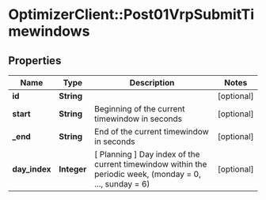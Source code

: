 # OptimizerClient::Post01VrpSubmitTimewindows

## Properties
Name | Type | Description | Notes
------------ | ------------- | ------------- | -------------
**id** | **String** |  | [optional] 
**start** | **String** | Beginning of the current timewindow in seconds | [optional] 
**_end** | **String** | End of the current timewindow in seconds | [optional] 
**day_index** | **Integer** | [ Planning ] Day index of the current timewindow within the periodic week, (monday &#x3D; 0, ..., sunday &#x3D; 6) | [optional] 


